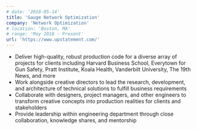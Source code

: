 ```yaml
---
# date: '2018-05-14'
title: 'Gauge Network Optimization'
company: 'Network Optimization'
# location: 'Boston, MA'
# range: 'May 2018 - Present'
url: 'https://www.upstatement.com/'
---
```


- Deliver high-quality, robust production code for a diverse array of projects for clients including Harvard Business School, Everytown for Gun Safety, Pratt Institute, Koala Health, Vanderbilt University, The 19th News, and more
- Work alongside creative directors to lead the research, development, and architecture of technical solutions to fulfill business requirements
- Collaborate with designers, project managers, and other engineers to transform creative concepts into production realities for clients and stakeholders
- Provide leadership within engineering department through close collaboration, knowledge shares, and mentorship
